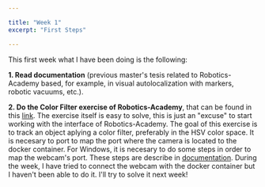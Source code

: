 ```yaml
---

title: "Week 1"
excerpt: "First Steps"

---
```


This first week what I have been doing is the following:

**1. Read documentation** (previous master's tesis related to Robotics-Academy based, for example, in visual autolocalization with markers, robotic vacuums, etc.). 

**2. Do the Color Filter exercise of Robotics-Academy**, that can be found in this [link](https://jderobot.github.io/RoboticsAcademy/exercises/ComputerVision/color_filter). The exercise itself is easy to solve, this is just an "excuse" to start working with the interface of Robotics-Academy. The goal of this exercise is to track an object aplying a color filter, preferably in the HSV color space. It is necesary to port to map the port where the camera is located to the docker container. For Windows, it is necesary to do some steps in order to map the webcam's port. These steps are describe in [documentation](https://medium.com/@jijupax/connect-the-webcam-to-docker-on-mac-or-windows-51d894c44468). 
During the week, I have tried to connect the webcam with the docker container but I haven't been able to do it. I'll try to solve it next week! 

